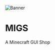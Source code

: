 ![Banner](https://github.com/CraftyServer/MIGS/blob/master/assets/MIGS.png)
# MIGS
A Minecraft GUI Shop
